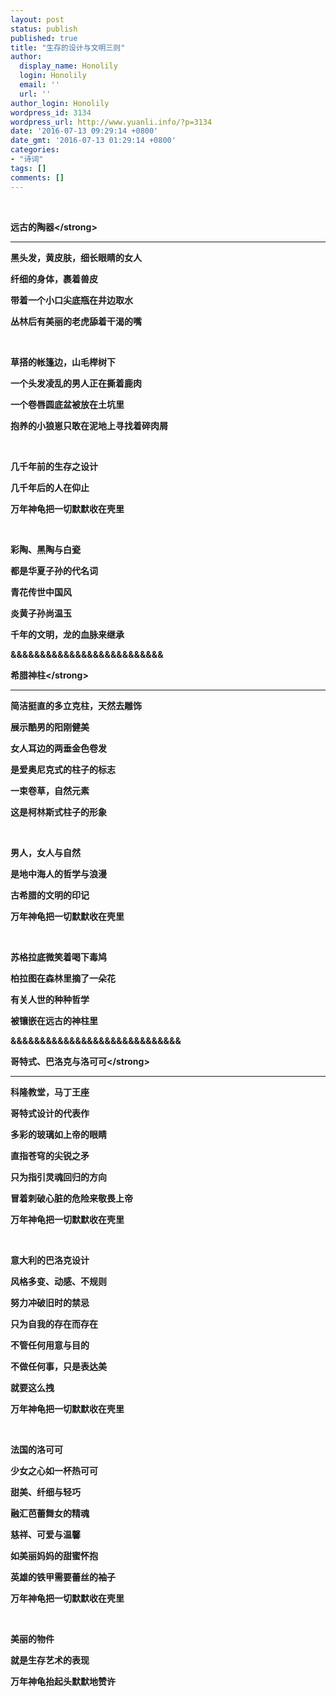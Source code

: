 ```yaml
---
layout: post
status: publish
published: true
title: "生存的设计与文明三则"
author:
  display_name: Honolily
  login: Honolily
  email: ''
  url: ''
author_login: Honolily
wordpress_id: 3134
wordpress_url: http://www.yuanli.info/?p=3134
date: '2016-07-13 09:29:14 +0800'
date_gmt: '2016-07-13 01:29:14 +0800'
categories:
- "诗词"
tags: []
comments: []
---
```

<p>&nbsp;</p>
<p><strong>远古的陶器<&#47;strong></p>
<hr &#47;>
<p>黑头发，黄皮肤，细长眼睛的女人</p>
<p>纤细的身体，裹着兽皮</p>
<p>带着一个小口尖底瓶在井边取水</p>
<p>丛林后有美丽的老虎舔着干渴的嘴</p>
<p>&nbsp;</p>
<p>草搭的帐篷边，山毛榉树下</p>
<p>一个头发凌乱的男人正在撕着鹿肉</p>
<p>一个卷唇圆底盆被放在土坑里</p>
<p>抱养的小狼崽只敢在泥地上寻找着碎肉屑</p>
<p>&nbsp;</p>
<p>几千年前的生存之设计</p>
<p>几千年后的人在仰止</p>
<p>万年神龟把一切默默收在壳里</p>
<p>&nbsp;</p>
<p>彩陶、黑陶与白瓷</p>
<p>都是华夏子孙的代名词</p>
<p>青花传世中国风</p>
<p>炎黄子孙尚温玉</p>
<p>千年的文明，龙的血脉来继承</p>
<p>&amp;&amp;&amp;&amp;&amp;&amp;&amp;&amp;&amp;&amp;&amp;&amp;&amp;&amp;&amp;&amp;&amp;&amp;&amp;&amp;&amp;&amp;&amp;&amp;&amp;&amp;</p>
<p><strong>希腊神柱<&#47;strong></p>
<hr &#47;>
<p>简洁挺直的多立克柱，天然去雕饰</p>
<p>展示酷男的阳刚健美</p>
<p>女人耳边的两垂金色卷发</p>
<p>是爱奥尼克式的柱子的标志</p>
<p>一束卷草，自然元素</p>
<p>这是柯林斯式柱子的形象</p>
<p>&nbsp;</p>
<p>男人，女人与自然</p>
<p>是地中海人的哲学与浪漫</p>
<p>古希腊的文明的印记</p>
<p>万年神龟把一切默默收在壳里</p>
<p>&nbsp;</p>
<p>苏格拉底微笑着喝下毒鸠</p>
<p>柏拉图在森林里摘了一朵花</p>
<p>有关人世的种种哲学</p>
<p>被镶嵌在远古的神柱里</p>
<p>&amp;&amp;&amp;&amp;&amp;&amp;&amp;&amp;&amp;&amp;&amp;&amp;&amp;&amp;&amp;&amp;&amp;&amp;&amp;&amp;&amp;&amp;&amp;&amp;&amp;&amp;&amp;&amp;&amp;</p>
<p><strong>哥特式、巴洛克与洛可可<&#47;strong></p>
<hr &#47;>
<p>科隆教堂，马丁王座</p>
<p>哥特式设计的代表作</p>
<p>多彩的玻璃如上帝的眼睛</p>
<p>直指苍穹的尖锐之矛</p>
<p>只为指引灵魂回归的方向</p>
<p>冒着刺破心脏的危险来敬畏上帝</p>
<p>万年神龟把一切默默收在壳里</p>
<p>&nbsp;</p>
<p>意大利的巴洛克设计</p>
<p>风格多变、动感、不规则</p>
<p>努力冲破旧时的禁忌</p>
<p>只为自我的存在而存在</p>
<p>不管任何用意与目的</p>
<p>不做任何事，只是表达美</p>
<p>就要这么拽</p>
<p>万年神龟把一切默默收在壳里</p>
<p>&nbsp;</p>
<p>法国的洛可可</p>
<p>少女之心如一杯热可可</p>
<p>甜美、纤细与轻巧</p>
<p>融汇芭蕾舞女的精魂</p>
<p>慈祥、可爱与温馨</p>
<p>如美丽妈妈的甜蜜怀抱</p>
<p>英雄的铁甲需要蕾丝的袖子</p>
<p>万年神龟把一切默默收在壳里</p>
<p>&nbsp;</p>
<p>美丽的物件</p>
<p>就是生存艺术的表现</p>
<p>万年神龟抬起头默默地赞许</p>
<p>&nbsp;</p>
<p>&nbsp;</p>
